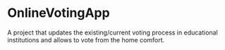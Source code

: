 # OnlineVotingApp
A project that updates the existing/current voting process in educational institutions and allows to vote from the home comfort.
